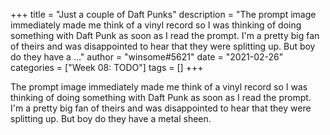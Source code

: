 +++
title = "Just a couple of Daft Punks"
description = "The prompt image immediately made me think of a vinyl record so I was thinking of doing something with Daft Punk as soon as I read the prompt. I'm a pretty big fan of theirs and was disappointed to hear that they were splitting up. But boy do they have a ..."
author = "winsome#5621"
date = "2021-02-26"
categories = ["Week 08: TODO"]
tags = []
+++

The prompt image immediately made me think of a vinyl record so I was thinking of doing something with Daft Punk as soon as I read the prompt. I'm a pretty big fan of theirs and was disappointed to hear that they were splitting up. But boy do they have a metal sheen.
